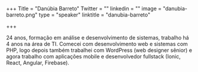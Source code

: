 +++
Title = "Danúbia Barreto"
Twitter = ""
linkedin = ""
image = "danubia-barreto.png"
type = "speaker"
linktitle = "danubia-barreto"

+++

24 anos, formação em análise e desenvolvimento de sistemas, trabalho há 4 anos na área de TI. Comecei com desenvolvimento web e sistemas com PHP, logo depois também trabalhei com WordPress (web designer sênior) e agora trabalho com aplicações mobile e desenvolvedor fullstack (Ionic, React, Angular, Firebase).